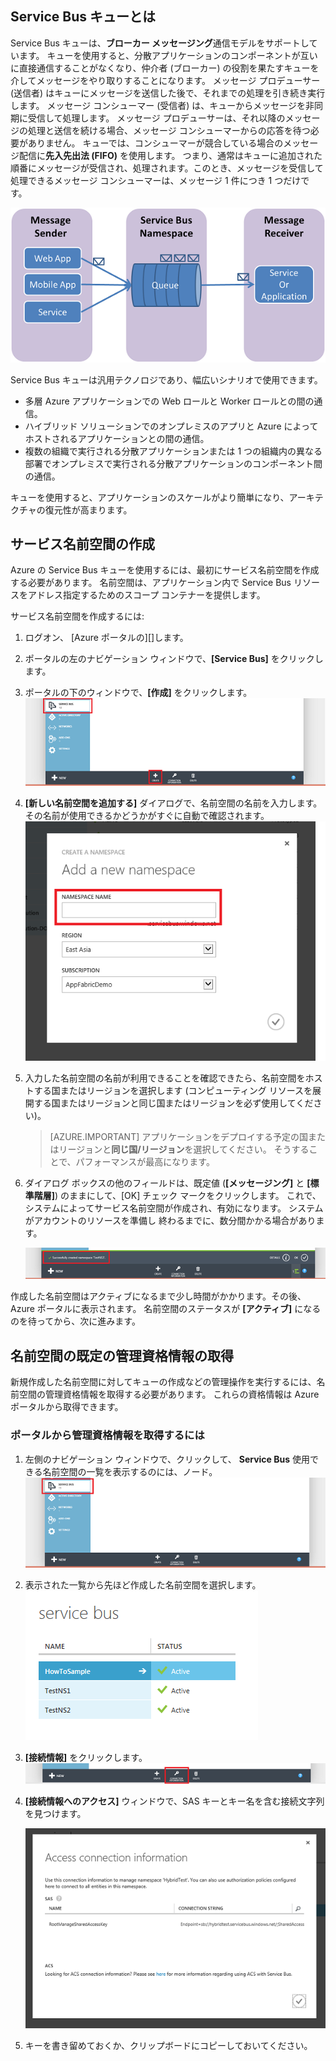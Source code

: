 ## Service Bus キューとは

Service Bus キューは、**ブローカー メッセージング**通信モデルをサポートしています。 キューを使用すると、分散アプリケーションのコンポーネントが互いに直接通信することがなくなり、仲介者 (ブローカー) の役割を果たすキューを介してメッセージをやり取りすることになります。 メッセージ プロデューサー (送信者) はキューにメッセージを送信した後で、それまでの処理を引き続き実行します。 メッセージ コンシューマー (受信者) は、キューからメッセージを非同期に受信して処理します。 メッセージ プロデューサーは、それ以降のメッセージの処理と送信を続ける場合、メッセージ コンシューマーからの応答を待つ必要がありません。 キューでは、コンシューマーが競合している場合のメッセージ配信に**先入先出法 (FIFO)** を使用します。 つまり、通常はキューに追加された順番にメッセージが受信され、処理されます。このとき、メッセージを受信して処理できるメッセージ コンシューマーは、メッセージ 1 件につき 1 つだけです。

![QueueConcepts](./media/howto-service-bus-queues/sb-queues-08.png)

Service Bus キューは汎用テクノロジであり、幅広いシナリオで使用できます。

-   多層 Azure アプリケーションでの Web ロールと Worker ロールとの間の通信。
-   ハイブリッド ソリューションでのオンプレミスのアプリと Azure によってホストされるアプリケーションとの間の通信。
-   複数の組織で実行される分散アプリケーションまたは 1 つの組織内の異なる部署でオンプレミスで実行される分散アプリケーションのコンポーネント間の通信。

キューを使用すると、アプリケーションのスケールがより簡単になり、アーキテクチャの復元性が高まります。

## サービス名前空間の作成

Azure の Service Bus キューを使用するには、最初にサービス名前空間を作成する必要があります。 名前空間は、アプリケーション内で Service Bus リソースをアドレス指定するためのスコープ コンテナーを提供します。

サービス名前空間を作成するには:

1.  ログオン、 [Azure ポータルの][]します。

2.  ポータルの左のナビゲーション ウィンドウで、**[Service Bus]** をクリックします。

3.  ポータルの下のウィンドウで、**[作成]** をクリックします。
    ![](./media/howto-service-bus-queues/sb-queues-03.png)

4.  **[新しい名前空間を追加する]** ダイアログで、名前空間の名前を入力します。 その名前が使用できるかどうかがすぐに自動で確認されます。   
    ![](./media/howto-service-bus-queues/sb-queues-04.png)

5.  入力した名前空間の名前が利用できることを確認できたら、名前空間をホストする国またはリージョンを選択します (コンピューティング リソースを展開する国またはリージョンと同じ国またはリージョンを必ず使用してください)。
     > [AZURE.IMPORTANT] アプリケーションをデプロイする予定の国またはリージョンと**同じ国/リージョン**を選択してください。 そうすることで、パフォーマンスが最高になります。

6.  ダイアログ ボックスの他のフィールドは、既定値 (**[メッセージング]** と **[標準階層]**) のままにして、[OK] チェック マークをクリックします。 これで、システムによってサービス名前空間が作成され、有効になります。 システムがアカウントのリソースを準備し 終わるまでに、数分間かかる場合があります。

    ![](./media/howto-service-bus-queues/getting-started-multi-tier-27.png)

作成した名前空間はアクティブになるまで少し時間がかかります。その後、Azure ポータルに表示されます。 名前空間のステータスが **[アクティブ]** になるのを待ってから、次に進みます。

## 名前空間の既定の管理資格情報の取得

新規作成した名前空間に対してキューの作成などの管理操作を実行するには、名前空間の管理資格情報を取得する必要があります。 これらの資格情報は Azure ポータルから取得できます。

### ポータルから管理資格情報を取得するには

1.  左側のナビゲーション ウィンドウで、クリックして、 **Service Bus** 使用できる名前空間の一覧を表示するのには、ノード。   
    ![](./media/howto-service-bus-queues/sb-queues-13.png)

2.  表示された一覧から先ほど作成した名前空間を選択します。   
    ![](./media/howto-service-bus-queues/sb-queues-09.png)

3.  **[接続情報]** をクリックします。   
    ![](./media/howto-service-bus-queues/sb-queues-06.png)

4.  **[接続情報へのアクセス]** ウィンドウで、SAS キーとキー名を含む接続文字列を見つけます。

    ![](./media/howto-service-bus-queues/multi-web-45.png)

5.  キーを書き留めておくか、クリップボードにコピーしておいてください。


[azure portal]: http://manage.windowsazure.com 

